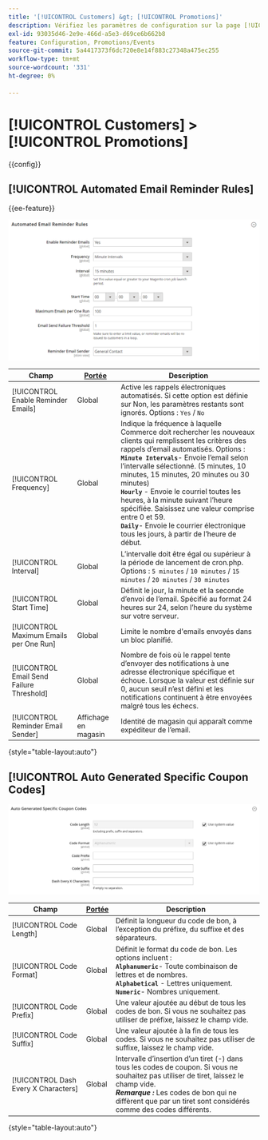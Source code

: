 ```yaml
---
title: '[!UICONTROL Customers] &gt; [!UICONTROL Promotions]'
description: Vérifiez les paramètres de configuration sur la page [!UICONTROL Customers] &gt; [!UICONTROL Promotions] de l’administrateur Commerce.
exl-id: 93035d46-2e9e-466d-a5e3-d69ce6b662b8
feature: Configuration, Promotions/Events
source-git-commit: 5a4417373f6dc720e8e14f883c27348a475ec255
workflow-type: tm+mt
source-wordcount: '331'
ht-degree: 0%

---
```


# [!UICONTROL Customers] > [!UICONTROL Promotions]

{{config}}

## [!UICONTROL Automated Email Reminder Rules]

{{ee-feature}}

![Règles de rappel de messagerie automatisée](./assets/promotions-automated-email-reminder-rules.png)<!-- zoom -->

<!-- [Automated Email Reminder Rules](https://experienceleague.adobe.com/en/docs/commerce-admin/marketing/communications/email-reminders/email-reminder-rules#configure-email-reminders) -->

| Champ | [Portée](../../getting-started/websites-stores-views.md#scope-settings) | Description |
|--- |--- |--- |
| [!UICONTROL Enable Reminder Emails] | Global | Active les rappels électroniques automatisés. Si cette option est définie sur Non, les paramètres restants sont ignorés. Options : `Yes` / `No` |
| [!UICONTROL Frequency] | Global | Indique la fréquence à laquelle Commerce doit rechercher les nouveaux clients qui remplissent les critères des rappels d’email automatisés. Options : <br/>**`Minute Intervals`**- Envoie l’email selon l’intervalle sélectionné. (5 minutes, 10 minutes, 15 minutes, 20 minutes ou 30 minutes)<br/>**`Hourly`** - Envoie le courriel toutes les heures, à la minute suivant l’heure spécifiée. Saisissez une valeur comprise entre 0 et 59. <br/>**`Daily`**- Envoie le courrier électronique tous les jours, à partir de l’heure de début. |
| [!UICONTROL Interval] | Global | L’intervalle doit être égal ou supérieur à la période de lancement de cron.php. Options : `5 minutes` / `10 minutes` / `15 minutes` / `20 minutes` / `30 minutes` |
| [!UICONTROL Start Time] | Global | Définit le jour, la minute et la seconde d’envoi de l’email. Spécifié au format 24 heures sur 24, selon l’heure du système sur votre serveur. |
| [!UICONTROL Maximum Emails per One Run] | Global | Limite le nombre d&#39;emails envoyés dans un bloc planifié. |
| [!UICONTROL Email Send Failure Threshold] | Global | Nombre de fois où le rappel tente d’envoyer des notifications à une adresse électronique spécifique et échoue. Lorsque la valeur est définie sur 0, aucun seuil n’est défini et les notifications continuent à être envoyées malgré tous les échecs. |
| [!UICONTROL Reminder Email Sender] | Affichage en magasin | Identité de magasin qui apparaît comme expéditeur de l’email. |

{style="table-layout:auto"}

## [!UICONTROL Auto Generated Specific Coupon Codes]

![Codes de bon spécifiques générés automatiquement](./assets/promotions-auto-generated-specific-coupon-codes.png)<!-- zoom -->

<!-- [Auto Generated Specific Coupon Codes](https://experienceleague.adobe.com/en/docs/commerce-admin/marketing/promotions/cart-rules/price-rules-cart-coupon#configure-coupon-codes)  -->

| Champ | [Portée](../../getting-started/websites-stores-views.md#scope-settings) | Description |
|--- |--- |--- |
| [!UICONTROL Code Length] | Global | Définit la longueur du code de bon, à l’exception du préfixe, du suffixe et des séparateurs. |
| [!UICONTROL Code Format] | Global | Définit le format du code de bon. Les options incluent : <br/>**`Alphanumeric`**- Toute combinaison de lettres et de nombres.<br/>**`Alphabetical`** - Lettres uniquement. <br/>**`Numeric`**- Nombres uniquement. |
| [!UICONTROL Code Prefix] | Global | Une valeur ajoutée au début de tous les codes de bon. Si vous ne souhaitez pas utiliser de préfixe, laissez le champ vide. |
| [!UICONTROL Code Suffix] | Global | Une valeur ajoutée à la fin de tous les codes. Si vous ne souhaitez pas utiliser de suffixe, laissez le champ vide. |
| [!UICONTROL Dash Every X Characters] | Global | Intervalle d’insertion d’un tiret (-) dans tous les codes de coupon. Si vous ne souhaitez pas utiliser de tiret, laissez le champ vide. <br/>_&#x200B;**Remarque :**&#x200B;_ Les codes de bon qui ne diffèrent que par un tiret sont considérés comme des codes différents. |

{style="table-layout:auto"}
